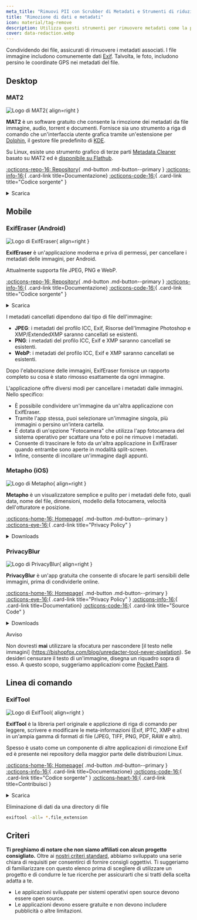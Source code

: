 ```yaml
---
meta_title: "Rimuovi PII con Scrubber di Metadati e Strumenti di riduzione dei dati - Privacy Guides"
title: "Rimozione di dati e metadati"
icon: material/tag-remove
description: Utilizza questi strumenti per rimuovere metadati come la posizione GPS e altre informazioni identificative dalle foto e dai file che condividi.
cover: data-redaction.webp
---
```


Condividendo dei file, assicurati di rimuovere i metadati associati. I file immagine includono comunemente dati [Exif](https://en.wikipedia.org/wiki/Exif). Talvolta, le foto, includono persino le coordinate GPS nei metadati del file.

## Desktop

### MAT2

<div class="admonition recommendation" markdown>

![Logo di MAT2](assets/img/data-redaction/mat2.svg){ align=right }

**MAT2** è un software gratuito che consente la rimozione dei metadati da file immagine, audio, torrent e documenti. Fornisce sia uno strumento a riga di comando che un'interfaccia utente grafica tramite un'estensione per [Dolphin](https://0xacab.org/jvoisin/mat2/-/tree/master/dolphin), il gestore file predefinito di [KDE](https://kde.org/it/).

Su Linux, esiste uno strumento grafico di terze parti [Metadata Cleaner](https://gitlab.com/rmnvgr/metadata-cleaner) basato su MAT2 ed è [disponibile su Flathub](https://flathub.org/apps/details/fr.romainvigier.MetadataCleaner).

[:octicons-repo-16: Repository](https://0xacab.org/jvoisin/mat2){ .md-button .md-button--primary }
[:octicons-info-16:](https://0xacab.org/jvoisin/mat2/-/blob/master/README.md){ .card-link title=Documentazione}
[:octicons-code-16:](https://0xacab.org/jvoisin/mat2){ .card-link title="Codice sorgente" }

<details class="downloads" markdown>
<summary>Scarica</summary>

- [:simple-windows11: Windows](https://pypi.org/project/mat2)
- [:simple-apple: macOS](https://0xacab.org/jvoisin/mat2#requirements-setup-on-macos-os-x-using-homebrew)
- [:simple-linux: Linux](https://pypi.org/project/mat2)
- [:octicons-globe-16: Web](https://0xacab.org/jvoisin/mat2#web-interface)

</details>

</div>

## Mobile

### ExifEraser (Android)

<div class="admonition recommendation" markdown>

![Logo di ExifEraser](assets/img/data-redaction/exiferaser.svg){ align=right }

**ExifEraser** è un'applicazione moderna e priva di permessi, per cancellare i metadati delle immagini, per Android.

Attualmente supporta file JPEG, PNG e WebP.

[:octicons-repo-16: Repository](https://github.com/Tommy-Geenexus/exif-eraser){ .md-button .md-button--primary }
[:octicons-info-16:](https://github.com/Tommy-Geenexus/exif-eraser#readme){ .card-link title=Documentazione}
[:octicons-code-16:](https://github.com/Tommy-Geenexus/exif-eraser){ .card-link title="Codice sorgente" }

<details class="downloads" markdown>
<summary>Scarica</summary>

- [:simple-googleplay: Google Play](https://play.google.com/store/apps/details?id=com.none.tom.exiferaser)
- [:octicons-moon-16: Accrescent](https://accrescent.app/app/com.none.tom.exiferaser)
- [:simple-github: GitHub](https://github.com/Tommy-Geenexus/exif-eraser/releases)

</details>

</div>

I metadati cancellati dipendono dal tipo di file dell'immagine:

- **JPEG**: i metadati del profilo ICC, Exif, Risorse dell'Immagine Photoshop e XMP/ExtendedXMP saranno cancellati se esistenti.
- **PNG**: i metadati del profilo ICC, Exif e XMP saranno cancellati se esistenti.
- **WebP**: i metadati del profilo ICC, Exif e XMP saranno cancellati se esistenti.

Dopo l'elaborazione delle immagini, ExifEraser fornisce un rapporto completo su cosa è stato rimosso esattamente da ogni immagine.

L'applicazione offre diversi modi per cancellare i metadati dalle immagini. Nello specifico:

- È possibile condividere un'immagine da un'altra applicazione con ExifEraser.
- Tramite l'app stessa, puoi selezionare un'immagine singola, più immagini o persino un'intera cartella.
- È dotata di un'opzione "Fotocamera" che utilizza l'app fotocamera del sistema operativo per scattare una foto e poi ne rimuove i metadati.
- Consente di trascinare le foto da un'altra applicazione in ExifEraser quando entrambe sono aperte in modalità split-screen.
- Infine, consente di incollare un'immagine dagli appunti.

### Metapho (iOS)

<div class="admonition recommendation" markdown>

![Logo di Metapho](assets/img/data-redaction/metapho.jpg){ align=right }

**Metapho** è un visualizzatore semplice e pulito per i metadati delle foto, quali data, nome del file, dimensioni, modello della fotocamera, velocità dell'otturatore e posizione.

[:octicons-home-16: Homepage](https://zininworks.com/metapho){ .md-button .md-button--primary }
[:octicons-eye-16:](https://zininworks.com/privacy){ .card-link title="Privacy Policy" }

<details class="downloads" markdown>
<summary>Downloads</summary>

- [:simple-appstore: App Store](https://apps.apple.com/app/id914457352)

</details>

</div>

### PrivacyBlur

<div class="admonition recommendation" markdown>

![Logo di PrivacyBlur](assets/img/data-redaction/privacyblur.svg){ align=right }

**PrivacyBlur** è un'app gratuita che consente di sfocare le parti sensibili delle immagini, prima di condividerle online.

[:octicons-home-16: Homepage](https://privacyblur.app){ .md-button .md-button--primary }
[:octicons-eye-16:](https://privacyblur.app/privacy.html){ .card-link title="Privacy Policy" }
[:octicons-info-16:](https://github.com/MATHEMA-GmbH/privacyblur#readme){ .card-link title=Documentation}
[:octicons-code-16:](https://github.com/MATHEMA-GmbH/privacyblur){ .card-link title="Source Code" }

<details class="downloads" markdown>
<summary>Downloads</summary>

- [:simple-googleplay: Google Play](https://play.google.com/store/apps/details?id=de.mathema.privacyblur)
- [:simple-appstore: App Store](https://apps.apple.com/app/id1536274106)

</details>

</div>

<div class="admonition warning" markdown>
<p class="admonition-title">Avviso</p>

Non dovresti **mai** utilizzare la sfocatura per nascondere [il testo nelle immagini] (https://bishopfox.com/blog/unredacter-tool-never-pixelation). Se desideri censurare il testo di un'immagine, disegna un riquadro sopra di esso. A questo scopo, suggeriamo applicazioni come [Pocket Paint](https://github.com/Catrobat/Paintroid).

</div>

## Linea di comando

### ExifTool

<div class="admonition recommendation" markdown>

![Logo di ExifTool](assets/img/data-redaction/exiftool.png){ align=right }

**ExifTool** è la libreria perl originale e appliczione di riga di comando per leggere, scrivere e modificare le meta-informazioni (Exif, IPTC, XMP e altre) in un'ampia gamma di formati di file (JPEG, TIFF, PNG, PDF, RAW e altri).

Spesso è usato come un componente di altre applicazioni di rimozione Exif ed è presente nei repository della maggior parte delle distribuzioni Linux.

[:octicons-home-16: Homepage](https://exiftool.org){ .md-button .md-button--primary }
[:octicons-info-16:](https://exiftool.org/faq.html){ .card-link title=Documentazione}
[:octicons-code-16:](https://github.com/exiftool/exiftool){ .card-link title="Codice sorgente" }
[:octicons-heart-16:](https://exiftool.org/#donate){ .card-link title=Contribuisci }

<details class="downloads" markdown>
<summary>Scarica</summary>

- [:simple-windows11: Windows](https://exiftool.org)
- [:simple-apple: macOS](https://exiftool.org)
- [:simple-linux: Linux](https://exiftool.org)

</details>

</div>

<div class="admonition example" markdown>
<p class="admonition-title">Eliminazione di dati da una directory di file</p>

```bash
exiftool -all= *.file_extension
```

</div>

## Criteri

**Ti preghiamo di notare che non siamo affiliati con alcun progetto consigliato.** Oltre ai [nostri criteri standard](about/criteria.md), abbiamo sviluppato una serie chiara di requisiti per consentirci di fornire consigli oggettivi. Ti suggeriamo di familiarizzare con questo elenco prima di scegliere di utilizzare un progetto e di condurre le tue ricerche per assicurarti che si tratti della scelta adatta a te.

- Le applicazioni sviluppate per sistemi operativi open source devono essere open source.
- Le applicazioni devono essere gratuite e non devono includere pubblicità o altre limitazioni.
